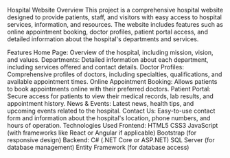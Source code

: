 Hospital Website
Overview
This project is a comprehensive hospital website designed to provide patients, staff, and visitors with easy access to hospital services, information, and resources. The website includes features such as online appointment booking, doctor profiles, patient portal access, and detailed information about the hospital's departments and services.

Features
Home Page: Overview of the hospital, including mission, vision, and values.
Departments: Detailed information about each department, including services offered and contact details.
Doctor Profiles: Comprehensive profiles of doctors, including specialties, qualifications, and available appointment times.
Online Appointment Booking: Allows patients to book appointments online with their preferred doctors.
Patient Portal: Secure access for patients to view their medical records, lab results, and appointment history.
News & Events: Latest news, health tips, and upcoming events related to the hospital.
Contact Us: Easy-to-use contact form and information about the hospital's location, phone numbers, and hours of operation.
Technologies Used
Frontend:
HTML5
CSS3
JavaScript (with frameworks like React or Angular if applicable)
Bootstrap (for responsive design)
Backend:
C# (.NET Core or ASP.NET)
SQL Server (for database management)
Entity Framework (for database access)
